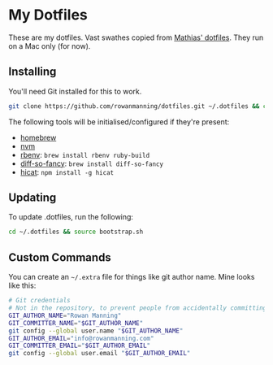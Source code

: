 
My Dotfiles
===========

These are my dotfiles. Vast swathes copied from [Mathias' dotfiles][mathias]. They run on a Mac only (for now).


Installing
----------

You'll need Git installed for this to work.

```sh
git clone https://github.com/rowanmanning/dotfiles.git ~/.dotfiles && cd ~/.dotfiles && source bootstrap.sh
```

The following tools will be initialised/configured if they're present:

  - [homebrew](http://brew.sh/)
  - [nvm](https://github.com/creationix/nvm)
  - [rbenv](https://github.com/rbenv/rbenv): `brew install rbenv ruby-build`
  - [diff-so-fancy](https://github.com/so-fancy/diff-so-fancy): `brew install diff-so-fancy`
  - [hicat](https://github.com/rstacruz/hicat): `npm install -g hicat`


Updating
--------

To update .dotfiles, run the following:

```sh
cd ~/.dotfiles && source bootstrap.sh
```


Custom Commands
---------------

You can create an `~/.extra` file for things like git author name. Mine looks like this:

```sh
# Git credentials
# Not in the repository, to prevent people from accidentally committing under my name
GIT_AUTHOR_NAME="Rowan Manning"
GIT_COMMITTER_NAME="$GIT_AUTHOR_NAME"
git config --global user.name "$GIT_AUTHOR_NAME"
GIT_AUTHOR_EMAIL="info@rowanmanning.com"
GIT_COMMITTER_EMAIL="$GIT_AUTHOR_EMAIL"
git config --global user.email "$GIT_AUTHOR_EMAIL"
```



[mathias]: https://github.com/mathiasbynens/dotfiles
